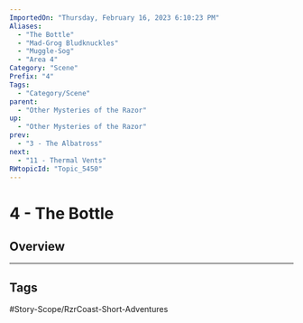 ```yaml
---
ImportedOn: "Thursday, February 16, 2023 6:10:23 PM"
Aliases:
  - "The Bottle"
  - "Mad-Grog Bludknuckles"
  - "Muggle-Sog"
  - "Area 4"
Category: "Scene"
Prefix: "4"
Tags:
  - "Category/Scene"
parent:
  - "Other Mysteries of the Razor"
up:
  - "Other Mysteries of the Razor"
prev:
  - "3 - The Albatross"
next:
  - "11 - Thermal Vents"
RWtopicId: "Topic_5450"
---
```

# 4 - The Bottle
## Overview

---
## Tags
#Story-Scope/RzrCoast-Short-Adventures

